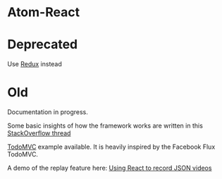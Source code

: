 Atom-React
==========


# Deprecated

Use [Redux](https://github.com/reactjs/redux) instead

# Old

Documentation in progress.


Some basic insights of how the framework works are written in this [StackOverflow thread](http://stackoverflow.com/questions/25791034/om-but-in-javascript/)

[TodoMVC](examples/todomvc) example available. It is heavily inspired by the Facebook Flux TodoMVC.

A demo of the replay feature here: [Using React to record JSON videos](https://www.youtube.com/watch?v=zxN8FYYBcrI)




